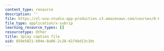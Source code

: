 ```yaml
---
content_type: resource
description: ''
file: https://ol-ocw-studio-app-production.s3.amazonaws.com/courses/8-01sc-classical-mechanics-fall-2016/859e5821b04e8a062c2861f4bd13c3dc_t2PkbsWjG80.srt
file_type: application/x-subrip
learning_resource_types: []
resourcetype: Other
title: 3play caption file
uid: 859e5821-b04e-8a06-2c28-61f4bd13c3dc
---
```

